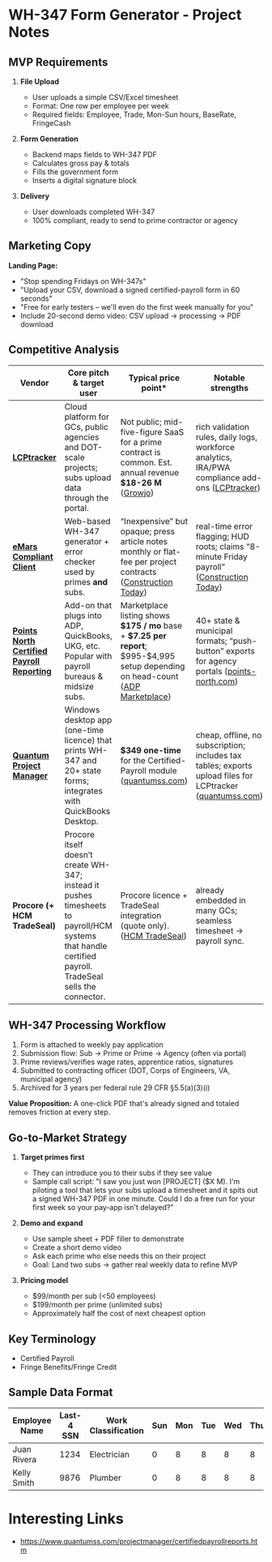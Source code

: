 # WH-347 Form Generator - Project Notes

## MVP Requirements

1. **File Upload**
   - User uploads a simple CSV/Excel timesheet
   - Format: One row per employee per week
   - Required fields: Employee, Trade, Mon-Sun hours, BaseRate, FringeCash

2. **Form Generation**
   - Backend maps fields to WH-347 PDF
   - Calculates gross pay & totals
   - Fills the government form
   - Inserts a digital signature block

3. **Delivery**
   - User downloads completed WH-347
   - 100% compliant, ready to send to prime contractor or agency

## Marketing Copy

**Landing Page:**
- "Stop spending Fridays on WH-347s"
- "Upload your CSV, download a signed certified-payroll form in 60 seconds"
- "Free for early testers – we'll even do the first week manually for you"
- Include 20-second demo video: CSV upload → processing → PDF download

## Competitive Analysis

| Vendor                                                                                                   | Core pitch & target user                                                                                                                                | Typical price point\*                                                                                                                     | Notable strengths                                                                                              | Gaps / opportunities for **your** MVP                                                                                            |
| -------------------------------------------------------------------------------------------------------- | ------------------------------------------------------------------------------------------------------------------------------------------------------- | ----------------------------------------------------------------------------------------------------------------------------------------- | -------------------------------------------------------------------------------------------------------------- | -------------------------------------------------------------------------------------------------------------------------------- |
| **[LCPtracker](https://lcptracker.com/)**                                                                | Cloud platform for GCs, public agencies and DOT-scale projects; subs upload data through the portal.                                                    | Not public; mid-five-figure SaaS for a prime contract is common. Est. annual revenue **\$18-26 M** ([Growjo][1])                          | rich validation rules, daily logs, workforce analytics, IRA/PWA compliance add-ons ([LCPtracker][2])           | priced + sized for large primes; steep learning curve for a 10-person specialty sub.                                             |
| **[eMars Compliant Client](https://emarsinc.com/)**                                                      | Web-based WH-347 generator + error checker used by primes **and** subs.                                                                                 | “Inexpensive” but opaque; press article notes monthly or flat-fee per project contracts ([Construction Today][3])                         | real-time error flagging; HUD roots; claims “8-minute Friday payroll” ([Construction Today][4])                | no public self-serve signup; pricing discovery by phone demo; brand feels dated.                                                 |
| **[Points North Certified Payroll Reporting](https://www.points-north.com/certified-payroll-reporting)** | Add-on that plugs into ADP, QuickBooks, UKG, etc.  Popular with payroll bureaus & midsize subs.                                                         | Marketplace listing shows **\$175 / mo** base + **\$7.25 per report**; \$995-\$4,995 setup depending on head-count ([ADP Marketplace][5]) | 40+ state & municipal formats; “push-button” exports for agency portals ([points-north.com][6])                | high upfront fee; UI optimised for payroll pros, not owners/foremen; no freemium tier.                                           |
| **[Quantum Project Manager](https://www.quantumss.com/ProjectManager/payroll.asp)**                      | Windows desktop app (one-time licence) that prints WH-347 and 20+ state forms; integrates with QuickBooks Desktop.                                      | **\$349 one-time** for the Certified-Payroll module ([quantumss.com][7])                                                                  | cheap, offline, no subscription; includes tax tables; exports upload files for LCPtracker ([quantumss.com][8]) | PC-only; manual install & updates; no cloud; no collaboration with GC.                                                           |
| **Procore (+ HCM TradeSeal)**                                                                            | Procore itself doesn’t create WH-347; instead it pushes timesheets to payroll/HCM systems that handle certified payroll. TradeSeal sells the connector. | Procore licence + TradeSeal integration (quote only). ([HCM TradeSeal][9])                                                                | already embedded in many GCs; seamless timesheet → payroll sync.                                               | Still requires a **separate** certified-payroll engine; overkill for a small subcontractor that just wants a WH-347 this Friday. |

[1]: https://growjo.com/company/LCPtracker?utm_source=chatgpt.com "LCPtracker: Revenue, Competitors, Alternatives - Growjo"
[2]: https://lcptracker.com/?utm_source=chatgpt.com "LCPtracker | Certified Payroll Reporting Software"
[3]: https://construction-today.com/news/streamlining-compliance-the-power-of-compliant-client-by-emars-in-construction-payroll-management/?utm_source=chatgpt.com "Streamlining Compliance: The Power of Compliant Client by eMars ..."
[4]: https://construction-today.com/news/emars-6/?utm_source=chatgpt.com "The eMars electronic certified payroll system gives construction ..."
[5]: https://apps.adp.com/en-us/apps/253943/points-north-certified-payroll-reporting-for-run-powered-by-adp/configure?utm_source=chatgpt.com "Points North Certified Payroll Reporting for RUN Powered by ADP ..."
[6]: https://www.points-north.com/certified-payroll-reporting?utm_source=chatgpt.com "Certified Payroll Reporting Software - Points North"
[7]: https://www.quantumss.com/productpricing.htm?utm_source=chatgpt.com "Quantum Project Manager - Product Pricing"
[8]: https://www.quantumss.com/ProjectManager/LCPtracker.htm?utm_source=chatgpt.com "Quantum Project Manager Certified Payroll Reports - LCPtracker file ..."
[9]: https://hcmtradeseal.com/erp-systems/procore-certified-payroll-integration/ "Get Procore Certified Payroll Integration with HCM TradeSeal"


## WH-347 Processing Workflow

1. Form is attached to weekly pay application
2. Submission flow: Sub → Prime or Prime → Agency (often via portal)
3. Prime reviews/verifies wage rates, apprentice ratios, signatures
4. Submitted to contracting officer (DOT, Corps of Engineers, VA, municipal agency)
5. Archived for 3 years per federal rule 29 CFR §5.5(a)(3)(i)

**Value Proposition:** A one-click PDF that's already signed and totaled removes friction at every step.

## Go-to-Market Strategy

1. **Target primes first**
   - They can introduce you to their subs if they see value
   - Sample call script: "I saw you just won [PROJECT] ($X M). I'm piloting a tool that lets your subs upload a timesheet and it spits out a signed WH-347 PDF in one minute. Could I do a free run for your first week so your pay-app isn't delayed?"

2. **Demo and expand**
   - Use sample sheet + PDF filler to demonstrate
   - Create a short demo video
   - Ask each prime who else needs this on their project
   - Goal: Land two subs → gather real weekly data to refine MVP

3. **Pricing model**
   - $99/month per sub (<50 employees) 
   - $199/month per prime (unlimited subs)
   - Approximately half the cost of next cheapest option

## Key Terminology
- Certified Payroll
- Fringe Benefits/Fringe Credit

## Sample Data Format

| Employee Name | Last-4 SSN | Work Classification | Sun | Mon | Tue | Wed | Thu | Fri | Sat | Total Hrs | Rate (Straight) | Rate (OT) | Gross Pay | FICA | Federal W/H | State W/H | Other Deduction | Total Deductions | Net Wages |
|---------------|------------|---------------------|-----|-----|-----|-----|-----|-----|-----|-----------|-----------------|-----------|-----------|------|-------------|-----------|-----------------|------------------|-----------|
| Juan Rivera   | 1234       | Electrician         | 0   | 8   | 8   | 8   | 8   | 4   | 0   | 36        | 42.50           | 63.75     | 1,530.00  | 120.15 | 250.00     | 110.00    | 25.00           | 505.15           | 1,024.85  |
| Kelly Smith   | 9876       | Plumber             | 0   | 8   | 8   | 8   | 8   | 8   | 0   | 40        | 38.00           | 57.00     | 1,520.00  | 140.60 | 275.00     | 125.00    | 25.00           | 565.60           | 954.40    |


# Interesting Links
- https://www.quantumss.com/projectmanager/certifiedpayrollreports.htm

